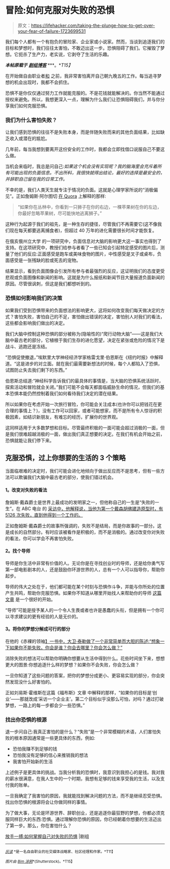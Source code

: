 # 冒险:如何克服对失败的恐惧

> 原文：<https://lifehacker.com/taking-the-plunge-how-to-get-over-your-fear-of-failure-1723699531>

我们每个人都有一个有抱负的冒险家、企业家或小说家。然而，当谈到追逐我们的目标和梦想时，我们往往太害怕，不敢迈出这一步。恐惧阻碍了我们。它摧毁了梦想。它扼杀了生产力，老实说，它剥夺了生活的乐趣。



***本帖原载于*** [***剧组博客***](http://blog.crew.co/fear-of-failure/) ***。**T15】*

在开始做自由职业者[和](http://getnudge.co/) 之前，我非常害怕离开自己朝九晚五的工作。每当追寻梦想的机会出现时，我都不会抓住。

恐惧不是你仅仅通过努力工作就能克服的。不是花钱就能解决的。你当然不能通过授权来避免。所以，我想更深入一点，理解为什么我们让恐惧阻碍我们，并与你分享我们如何克服恐惧。

### 我们为什么害怕失败？

让我们感到恐惧的往往不是失败本身，而是伴随失败而来的其他负面结果，比如缺乏收入或潜在的尴尬。

几年前，每当我想到要离开这份安全的工作时，我都会立即找借口说服自己不要这么做。

当机会来临时，我总是问自己:*如果这个机会没有实现呢？我的脑海里会充斥着所有可能出现的负面信息。不出所料，我很快就得出结论，最好的选择是最安全的，并辞职自己留在我的日常工作。*

不幸的是，我们人类天生就专注于情况的负面。这就是心理学家所说的“消极偏见”。正如詹姆斯·阿尔图切 [在 Quora](http://www.quora.com/Who-would-win-in-a-rap-battle-between-Eminem-and-Kanye-West-Why/answer/James-Altucher?srid=tq3q&share=1) 上解释的那样:

> “如果你在丛林中，你看到一只狮子在你的右边，一棵苹果树在你的左边，你最好忽略苹果树，尽可能快地逃离狮子。”

这种行为起源于我们的祖先，是一种生存的捷径，尽管我们不再需要它(这不像我们现在每天都要逃离捕食者)，但超过 40 万年的进化需要很长时间才能恢复。

在俄亥俄州立大学 的一项研究中，负面信息对大脑的影响更大这一事实也得到了支持。在这项研究中，教授们给参与者看了一些已知会引起特定感受的图片后，测量了他们的反应:正面感受是跑车或美味食物的图片，中性感受是叉子或桌布，负面感受是一张残缺的脸或死去的宠物。

结果显示，看到负面图像会引发所有参与者最强烈的反应，这证明我们的态度更受悲观或负面图像和新闻的影响。这就是为什么报纸和新闻节目大量报道负面新闻的原因。尽管很讽刺，但这是我们都想听到的。

### **恐惧如何影响我们的决策**

如果我们受到恐惧带来的负面想法的影响更大，这将如何改变我们每天做决定的方式？害怕失败，害怕自己的不足，害怕做出错误的决定，害怕别人对我们的看法，这些都会影响我们做出的决定。

我们大脑中控制这种恐惧的部分被称为(隐喻性的)“爬行动物大脑”——这是我们大脑中最古老的部分，它植根于我们生存的进化愿望，决定在紧张或危险的情况下是战斗、逃跑还是冻结。

“恐惧促使撤退，”埃默里大学神经经济学家格雷戈里·伯恩斯在《纽约时报》中解释道。“这是进步的对立面。就在我们最需要新想法的时候，每个人都陷入了恐惧，试图防止失去我们剩下的东西。”

伯恩斯总结道:“神经科学告诉我们的最具体的事情是，当大脑的恐惧系统活跃时，探索活动和冒险就会关闭。”我们可能不会每天都面临威胁生命的情况，但我们的基本恐惧本能仍然控制着我们如何看待我们决定的潜在结果。

所以如果你在考虑开始一次旅行冒险，你可能会关注成本(也许你可以把钱花在更合理的事情上？)，没有工作可以回家，或者可能想家，而不是所有令人惊讶的积极因素，如结识新朋友，有难忘的经历，扩展你的世界观。

这同样适用于大多数梦想和目标。尽管最终积极的一面可能会超过消极的一面，但是我们很难超越消极的一面，做出我们真正想要的决定。在我们有机会开始之前，恐惧就能让我们停下来。

## **克服恐惧，过上你想要的生活的 3 个策略**

当面临艰难的决定时，我们可能会进化地倾向于做出反应而不是思考，但有一些方法可以欺骗我们大脑中最古老的部分，使我们错过机会。

#### **1。改变对失败的看法**

詹姆斯·戴森爵士是世界上最成功的发明家之一，但他称自己的一生是“失败的一生”。在 ABC 电台 的 [采访中，他解释说，当他为第一个戴森胡佛建造原型时，有 5126 次失败，直到他得到一个工作的。](http://www.abc.net.au/radionational/programs/downloadthisshow/sir-james-dyson/4545546)

正如詹姆斯·戴森爵士的故事所强调的，失败不是结局，而是你故事的一部分。这是成长的自然部分。有时应该被看作是积极的，而不是消极的。通过改变你对失败的看法，你可以学会不再害怕失败。

#### **2。找个导师**

导师是你生活中非常有价值的人。无论你是在寻找创业时的导师，还是给你勇气写第一部电影剧本的人，还是鼓励你环游世界的人，总有一个人可以指导你，帮助你起步。

导师的伟大之处在于，他们都可能在某个时刻与恐惧作斗争，并能与你所处的位置产生共鸣，帮助你克服恐惧。如果你不知道从哪里开始找人来帮助你的导师 [这篇文章](https://blog.crew.co/modern-mentor/) 是一个很好的开始。

“导师”可能是授予某人的一个令人生畏或者也许是愚蠢的头衔，但是拥有一个你可以寻求建议的更有经验的人是无价的。

#### **3。将你的梦想分解成可行的部分**

在他的《赤裸的领袖[】一书中，大卫·泰勒做了一个非常简单而大胆的陈述:“想象一下如果你不能失败。你会是谁？你会去哪里？你会怎么做？”](http://www.amazon.com/dp/1841124230/ref=cm_sw_r_tw_dp_Q05Yvb1JC0ETS?asc_campaign=InlineText&asc_refurl=https://lifehacker.com/taking-the-plunge-how-to-get-over-your-fear-of-failure-1723699531&asc_source=&tag=kinjalifehackerlink-20)

消除失败的想法可以帮助你明确你想要从生活中得到什么。花些时间坐下来，想想更大的图景:你想追逐什么样的梦想？如果你不会失败，你会怎么做？

一旦你知道了这些问题的答案，把你的梦想分成更小、更容易实现的部分，你会突然发现没什么好害怕的。

正如刘易斯·霍维斯在这篇《福布斯》文章 中解释的那样，“如果你的目标是‘创业’——那就改成‘采访一个企业主’。第二个目标似乎没那么可怕，对吗？通过打破梦想，一路上的每一步都会少一些恐惧。”

### **找出你恐惧的根源**

退一步问自己:我真正害怕的是什么？“失败”是一个非常模糊的术语，人们害怕失败的根本原因通常是一些更具体的东西，例如:

*   恐怕我赚不到足够的钱
*   恐怕我没有足够的信心来推销我的想法
*   我害怕开始新的生活

上述例子是更具体的挑战。当我分析我的恐惧时，我意识到我担心的是钱。我对我的薪水很满意，在我人生中的一个时期，我想有足够的钱来享受我的生活，以及支付我的账单。

一旦我确定了我害怕的原因，我就能找到解决问题的方法，而不是继续忍受恐惧。找出你恐惧的根源将会让你做同样的事情。

为了做大事，无论是环游世界、辞职创业，还是追逐你最狂野的梦想，你都必须克服同样巨大的东西:恐惧。通过理解你恐惧的原因，你已经朝着你想要的生活迈出了第一步。那么，你在害怕什么？

[放手一搏:如何掌握自己对失败的恐惧](http://blog.crew.co/fear-of-failure/) |剧组

* * *

[<small>*灰读*</small>](http://www.ashread.com/) <small>*是一名自由职业的社交媒体战略家、社区经理和作家。*T11】</small>

<small>*图片由*</small> [<small>*Bim 涂鸦*</small>](http://www.shutterstock.com/pic-251851495/stock-vector-cute-businessman-jump-across-the-obstacles-from-start-to-success-point-cute-business-man-jump.html?src=s39XNManUYYJPKU30SlE3Q-1-0)<small>*(Shutterstock)。*T15】</small>